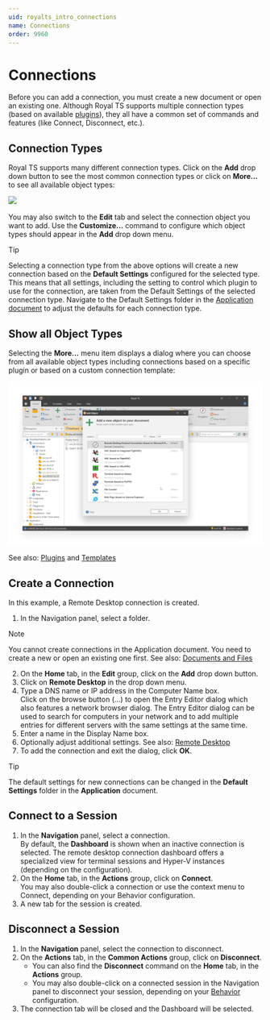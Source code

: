 ```yaml
---
uid: royalts_intro_connections
name: Connections
order: 9960
---
```


# Connections
Before you can add a connection, you must create a new document or open an existing one. Although Royal TS supports multiple connection types (based on available [plugins](xref:royalts_intro_plugins)), they all have a common set of commands and features (like Connect, Disconnect, etc.).

## Connection Types
Royal TS supports many different connection types. Click on the **Add** drop down button to see the most common connection types or click on **More...** to see all available object types:

![](~/images/RoyalTS/GettingStarted/Connections_01.png)

You may also switch to the **Edit** tab and select the connection object you want to add. Use the **Customize...** command to configure which object types should appear in the **Add** drop down menu.

> [!Tip]
> Selecting a connection type from the above options will create a new connection based on the **Default Settings** configured for the selected type. This means that all settings, including the setting to control which plugin to use for the connection, are taken from the Default Settings of the selected connection type. Navigate to the Default Settings folder in the [Application document](xref:royalts_intro_documents) to adjust the defaults for each connection type.

## Show all Object Types
Selecting the **More...** menu item displays a dialog where you can choose from all available object types including connections based on a specific plugin or based on a custom connection template:

![](/r2021/images/RoyalTS/GettingStarted/Connections_02.png)

See also: [Plugins](xref:royalts_intro_plugins) and [Templates](xref:royalts_tutorials_templates)

## Create a Connection
In this example, a Remote Desktop connection is created.

1. In the Navigation panel, select a folder.

> [!Note]
> You cannot create connections in the Application document. You need to create a new or open an existing one first.
> See also: [Documents and Files](xref:royalts_intro_documents)

2. On the **Home** tab, in the **Edit** group, click on the **Add** drop down button.
3. Click on **Remote Desktop** in the drop down menu.
4. Type a DNS name or IP address in the Computer Name box.  
   Click on the browse button (...) to open the Entry Editor dialog which also features a network browser dialog. The Entry Editor dialog can be used to search for computers in your network and to add multiple entries for different servers with the same settings at the same time.
5. Enter a name in the Display Name box.
6. Optionally adjust additional settings. See also: [Remote Desktop](xref:royalts_reference_connections_rdp)
7. To add the connection and exit the dialog, click **OK**.

> [!Tip]
> The default settings for new connections can be changed in the **Default Settings** folder in the **Application** document.

## Connect to a Session
1. In the **Navigation** panel, select a connection.  
   By default, the **Dashboard** is shown when an inactive connection is selected. The remote desktop connection dashboard offers a specialized view for terminal sessions and Hyper-V instances (depending on the configuration).
2. On the **Home** tab, in the **Actions** group, click on **Connect**.  
   You may also double-click a connection or use the context menu to Connect, depending on your Behavior configuration.
3. A new tab for the session is created.

## Disconnect a Session
1. In the **Navigation** panel, select the connection to disconnect.
2. On the **Actions** tab, in the **Common Actions** group, click on **Disconnect**.  
   * You can also find the **Disconnect** command on the **Home** tab, in the **Actions** group.  
   * You may also double-click on a connected session in the Navigation panel to disconnect your session, depending on your [Behavior](xref:royalts_reference_options#-behavior) configuration.
3. The connection tab will be closed and the Dashboard will be selected.